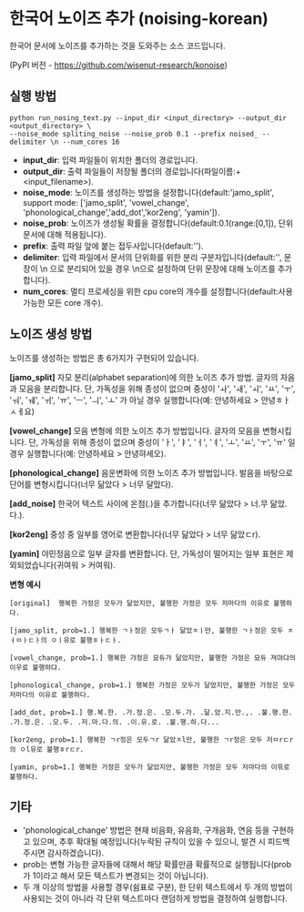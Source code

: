 # 한국어 노이즈 추가 (noising-korean)
한국어 문서에 노이즈를 추가하는 것을 도와주는 소스 코드입니다.

(PyPI 버전 - https://github.com/wisenut-research/konoise)

## 실행 방법
```
python run_nosing_text.py --input_dir <input_directory> --output_dir <output_directory> \
--noise_mode spliting_noise --noise_prob 0.1 --prefix noised_ --delimiter \n --num_cores 16
```
- **input_dir**: 입력 파일들이 위치한 폴더의 경로입니다.
- **output_dir**: 출력 파일들이 저장될 폴더의 경로입니다(파일이름:<prefix>+<input_filename>).
- **noise_mode**: 노이즈를 생성하는 방법을 설정합니다(default:'jamo_split', support mode: ['jamo_split', 'vowel_change', 'phonological_change','add_dot','kor2eng', 'yamin']). 
- **noise_prob**: 노이즈가 생성될 확률을 결정합니다(default:0.1(range:[0,1]), 단위 문서에 대해 적용됩니다).
- **prefix**: 출력 파일 앞에 붙는 접두사입니다(default:'').
- **delimiter**: 입력 파일에서 문서의 단위화를 위한 분리 구분자입니다(default:'', 문장이 \n 으로 분리되어 있을 경우 \n으로 설정하여 단위 문장에 대해 노이즈를 추가합니다).
- **num_cores**: 멀티 프로세싱을 위한 cpu core의 개수를 설정합니다(default:사용가능한 모든 core 개수).
  


## 노이즈 생성 방법
노이즈를 생성하는 방법은 총 6가지가 구현되어 있습니다.

**[jamo_split]** 자모 분리(alphabet separation)에 의한 노이즈 추가 방법. 글자의 자음과 모음을 분리합니다. 단, 가독성을 위해 종성이 없으며 중성이  'ㅘ', 'ㅙ', 'ㅚ', 'ㅛ', 'ㅜ', 'ㅝ', 'ㅞ', 'ㅟ', 'ㅠ', 'ㅡ', 'ㅢ', 'ㅗ' 가 아닐 경우 실행합니다(예: 안녕하세요 > 안녕ㅎㅏㅅㅔ요)

**[vowel_change]** 모음 변형에 의한 노이즈 추가 방법입니다. 글자의 모음을 변형시킵니다. 단, 가독성을 위해 종성이 없으며 중성이 'ㅏ', 'ㅑ', 'ㅓ', 'ㅕ', 'ㅗ', 'ㅛ', 'ㅜ', 'ㅠ' 일 경우 실행합니다(예: 안녕하세요 > 안녕햐세오).

**[phonological_change]** 음운변화에 의한 노이즈 추가 방법입니다. 발음을 바탕으로 단어를 변형시킵니다(너무 닮았다 > 너무 달맜다).

**[add_noise]** 한국어 텍스트 사이에 온점(.)을 추가합니다(너무 닮았다 > 너.무 닮았.다.).

**[kor2eng]** 중성 중 일부를 영어로 변환합니다(너무 닮았다 > 너무 닮았ㄷr).

**[yamin]** 야민정음으로 일부 글자를 변환합니다. 단, 가독성이 떨어지는 일부 표현은 제외되었습니다(귀여워 > 커여워).



**변형 예시**
```
[original]  행복한 가정은 모두가 닮았지만, 불행한 가정은 모두 저마다의 이유로 불행하다.

[jamo_split, prob=1.] 행복한 ㄱㅏ정은 모두ㄱㅏ 닮았ㅈㅣ만, 불행한 ㄱㅏ정은 모두 ㅈㅓㅁㅏㄷㅏ의 ㅇㅣ유로 불행ㅎㅏㄷㅏ.

[vowel_change, prob=1.] 행복한 갸정은 묘듀갸 닮았지만, 불행한 갸정은 묘듀 져먀댜의 이우료 불행햐댜.

[phonological_change, prob=1.] 행복한 가정은 모두가 달맜지만, 불행한 가정은 모두 저마다의 이유로 불행하다.

[add_dot, prob=1.] 행.복.한. .가.정.은. .모.두.가. .닮.았.지.만.,. .불.행.한. .가.정.은. .모.두. .저.마.다.의. .이.유.로. .불.행.하.다...

[kor2eng, prob=1.] 행복한 ㄱr정은 모두ㄱr 닮았ㅈl만, 불행한 ㄱr정은 모두 저ㅁrㄷr의 ㅇl유로 불행ㅎrㄷr.

[yamin, prob=1.] 행복한 가정은 모두가 닮았지만, 불행한 가정은 모두 저마다의 이윾로 불행하다.

```

## 기타
- 'phonological_change' 방법은 현재 비음화, 유음화, 구개음화, 연음 등을 구현하고 있으며, 추후 확대될 예정입니다(누락된 규칙이 있을 수 있으니, 발견 시 피드백 주시면 감사하겠습니다).
- prob는 변형 가능한 글자들에 대해서 해당 확률만큼 확률적으로 실행됩니다(prob가 1이라고 해서 모든 텍스트가 변경되는 것이 아닙니다).
- 두 개 이상의 방법을 사용할 경우(쉼표로 구분), 한 단위 텍스트에서 두 개의 방법이 사용되는 것이 아니라 각 단위 텍스트마다 랜덤하게 방법을 결정하여 실행합니다. 
